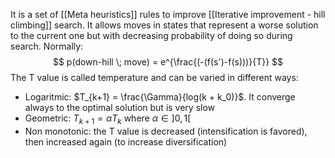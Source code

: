 It is a set of [[Meta heuristics]] rules to improve [[Iterative improvement - hill climbing]] search. It allows moves in states that represent a worse solution to the current one but with decreasing probability of doing so during search. Normally:
$$
p(down-hill \; move) = e^{\frac{(-(f(s')-f(s)))}{T}}
$$
The T value is called temperature and can be varied in different ways:
- Logaritmic: $T_{k+1} = \frac{\Gamma}{log(k + k_0)}$. It converge always to the optimal solution but is very slow
- Geometric: $T_{k+1} = \alpha T_k$ where $\alpha \in ]0,1[$ 
- Non monotonic: the T value is decreased (intensification is favored), then increased again (to increase diversification)